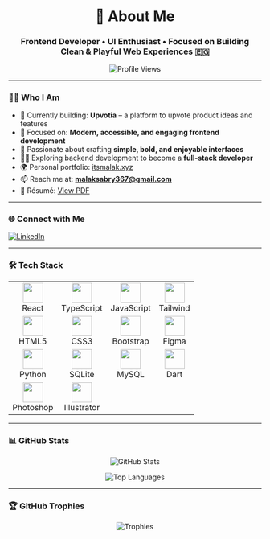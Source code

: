 <h1 align="center">💫 About Me</h1>
<h3 align="center">Frontend Developer • UI Enthusiast • Focused on Building Clean & Playful Web Experiences 🇪🇬</h3>

<p align="center">
  <img src="https://komarev.com/ghpvc/?username=malak-sabry-104&label=Profile%20views&color=0e75b6&style=flat" alt="Profile Views" />
</p>

---

### 👩‍💻 Who I Am

- 🔭 Currently building: **Upvotia** – a platform to upvote product ideas and features  
- 🎯 Focused on: **Modern, accessible, and engaging frontend development**  
- 🎨 Passionate about crafting **simple, bold, and enjoyable interfaces**  
- 👩‍🚀 Exploring backend development to become a **full-stack developer**  
- 🌍 Personal portfolio: [itsmalak.xyz](https://itsmalak.xyz/)  
- 📫 Reach me at: **malaksabry367@gmail.com**  
- 📄 Résumé: [View PDF](https://drive.google.com/file/d/1MHZLLCiAy7w6XeTrDqtI88JbeRmvTH9r/view?usp=drive_link)  

---

### 🌐 Connect with Me

[![LinkedIn](https://img.shields.io/badge/LinkedIn-Malak%20Sabry-blue?style=flat&logo=linkedin)](https://linkedin.com/in/malak-sabry-mohamed)

---

### 🛠️ Tech Stack

<table>
  <tr>
    <td align="center"><img src="https://cdn.jsdelivr.net/gh/devicons/devicon/icons/react/react-original.svg" width="40" height="40"/><br/>React</td>
    <td align="center"><img src="https://cdn.jsdelivr.net/gh/devicons/devicon/icons/typescript/typescript-original.svg" width="40" height="40"/><br/>TypeScript</td>
    <td align="center"><img src="https://cdn.jsdelivr.net/gh/devicons/devicon/icons/javascript/javascript-original.svg" width="40" height="40"/><br/>JavaScript</td>
    <td align="center"><img src="https://cdn.jsdelivr.net/gh/devicons/devicon/icons/tailwindcss/tailwindcss.svg" width="40" height="40"/><br/>Tailwind</td>
  </tr>
  <tr>
    <td align="center"><img src="https://cdn.jsdelivr.net/gh/devicons/devicon/icons/html5/html5-original.svg" width="40" height="40"/><br/>HTML5</td>
    <td align="center"><img src="https://cdn.jsdelivr.net/gh/devicons/devicon/icons/css3/css3-original.svg" width="40" height="40"/><br/>CSS3</td>
    <td align="center"><img src="https://cdn.jsdelivr.net/gh/devicons/devicon/icons/bootstrap/bootstrap-plain.svg" width="40" height="40"/><br/>Bootstrap</td>
    <td align="center"><img src="https://cdn.jsdelivr.net/gh/devicons/devicon/icons/figma/figma-original.svg" width="40" height="40"/><br/>Figma</td>
  </tr>
  <tr>
    <td align="center"><img src="https://cdn.jsdelivr.net/gh/devicons/devicon/icons/python/python-original.svg" width="40" height="40"/><br/>Python</td>
    <td align="center"><img src="https://cdn.jsdelivr.net/gh/devicons/devicon/icons/sqlite/sqlite-original.svg" width="40" height="40"/><br/>SQLite</td>
    <td align="center"><img src="https://cdn.jsdelivr.net/gh/devicons/devicon/icons/mysql/mysql-original-wordmark.svg" width="40" height="40"/><br/>MySQL</td>
    <td align="center"><img src="https://cdn.jsdelivr.net/gh/devicons/devicon/icons/dart/dart-original.svg" width="40" height="40"/><br/>Dart</td>
  </tr>
  <tr>
    <td align="center"><img src="https://cdn.jsdelivr.net/gh/devicons/devicon/icons/photoshop/photoshop-plain.svg" width="40" height="40"/><br/>Photoshop</td>
    <td align="center"><img src="https://cdn.jsdelivr.net/gh/devicons/devicon/icons/illustrator/illustrator-plain.svg" width="40" height="40"/><br/>Illustrator</td>
    <td></td>
    <td></td>
  </tr>
</table>

---

### 📊 GitHub Stats 

<p align="center">
  <img src="https://github-readme-stats.vercel.app/api?username=malak-sabry-104&show_icons=true&theme=radical&hide_border=true" alt="GitHub Stats" />
</p>

<p align="center">
  <img src="https://github-readme-stats.vercel.app/api/top-langs?username=malak-sabry-104&layout=compact&theme=radical&hide_border=true" alt="Top Languages" />
</p>

---

### 🏆 GitHub Trophies

<p align="center">
  <img src="https://github-profile-trophy.vercel.app/?username=malak-sabry-104&theme=darkhub&no-frame=true&no-bg=true&title=Stars,Commits,Followers,PullRequest,Issues,Repositories" alt="Trophies" />
</p>
